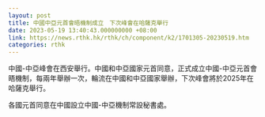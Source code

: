 ```yaml
---
layout: post
title: 中國中亞元首會晤機制成立　下次峰會在哈薩克舉行
date: 2023-05-19 13:40:43.000000000 +08:00
link: https://news.rthk.hk/rthk/ch/component/k2/1701305-20230519.htm
categories: rthk
---
```


中國-中亞峰會在西安舉行。中國和中亞國家元首同意，正式成立中國-中亞元首會晤機制，每兩年舉辦一次，輪流在中國和中亞國家舉辦，下次峰會將於2025年在哈薩克舉行。

各國元首同意在中國設立中國-中亞機制常設秘書處。

